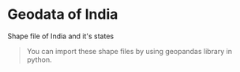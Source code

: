 # Geodata of India

Shape file of India and it's states

> You can import these shape files by using geopandas library in python.
